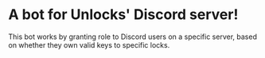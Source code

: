 # A bot for Unlocks' Discord server!

This bot works by granting role to Discord users on a specific server, based on whether they own valid keys to specific locks.
